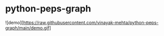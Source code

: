# python-peps-graph

![demo][https://raw.githubusercontent.com/vinayak-mehta/python-peps-graph/main/demo.gif]
